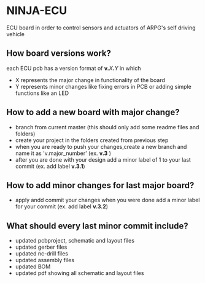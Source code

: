 # NINJA-ECU
ECU board in order to control sensors and actuators of ARPG's self driving vehicle
## How board versions work?
each ECU pcb has a version format of **v.**_X_**.**_Y_ in which
* X represents the major change in functionality of the board
* Y represents minor changes like fixing errors in PCB or adding simple functions like an LED
## How to add a new board with major change?
* branch from current master (this should only add some readme files and folders)
* create your project in the folders created from previous step
* when you are ready to push your changes,create a new branch and name it as 'v.major_number' (ex. **v.3** )
* after you are done with your design add a minor label of 1 to your last commit (ex. add label **v.3.1**)
## How to add minor changes for last major board?
* apply andd commit your changes when you were done add a minor label for your commit (ex. add label **v.3.2**)

## What should every last minor commit include?
* updated pcbproject, schematic and layout files
* updated gerber files
* updated nc-drill files
* updated assembly files
* updated BOM
* updated pdf showing all schematic and layout files
